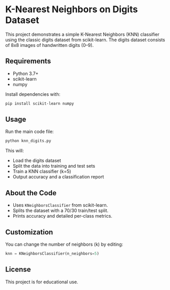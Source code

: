 # K-Nearest Neighbors on Digits Dataset

This project demonstrates a simple K-Nearest Neighbors (KNN) classifier using the classic digits dataset from scikit-learn. The digits dataset consists of 8x8 images of handwritten digits (0–9).

## Requirements

- Python 3.7+
- scikit-learn
- numpy

Install dependencies with:

```bash
pip install scikit-learn numpy
```

## Usage

Run the main code file:

```bash
python knn_digits.py
```

This will:
- Load the digits dataset
- Split the data into training and test sets
- Train a KNN classifier (k=5)
- Output accuracy and a classification report

## About the Code

- Uses `KNeighborsClassifier` from scikit-learn.
- Splits the dataset with a 70/30 train/test split.
- Prints accuracy and detailed per-class metrics.

## Customization

You can change the number of neighbors (k) by editing:

```python
knn = KNeighborsClassifier(n_neighbors=5)
```

## License

This project is for educational use.